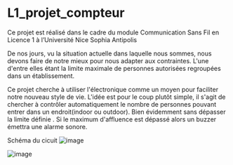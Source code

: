 # L1_projet_compteur

Ce projet est réalisé dans le cadre du module Communication Sans Fil en Licence 1 à l’Université
Nice Sophia Antipolis

De nos jours, vu la situation actuelle dans laquelle nous sommes, nous devons faire de notre mieux pour nous adapter aux contraintes. L'une d'entre elles étant la limite maximale de personnes autorisées regroupées dans un établissement.

Ce projet cherche à utiliser l'électronique comme un moyen pour faciliter notre nouveau style de vie.
L'idée est pour le coup plutôt simple, il s'agit de chercher à contrôler automatiquement le nombre de personnes pouvant entrer dans un endroit(indoor ou outdoor). Bien évidemment sans dépasser la limite définie . Si le maximum d'affluence est dépassé alors un buzzer émettra une alarme sonore.

Schéma du cicuit
![image](https://user-images.githubusercontent.com/83223386/119136460-f91c0080-ba3f-11eb-96da-f30746376205.png)



![image](https://user-images.githubusercontent.com/83223386/119145242-bced9d80-ba49-11eb-9944-fb5659ae9df8.png)




